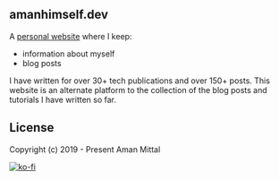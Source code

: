 ## amanhimself.dev

A [personal website](https://amanhimself.dev/) where I keep:

- information about myself
- blog posts

I have written for over 30+ tech publications and over 150+ posts. This website is an alternate platform to the collection of the blog posts and tutorials I have written so far.

## License

Copyright (c) 2019 - Present Aman Mittal

[![ko-fi](https://www.ko-fi.com/img/githubbutton_sm.svg)](https://ko-fi.com/A611K61)
